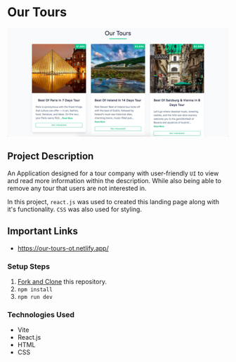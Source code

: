 # Our Tours

![Our Tours](public/our-tours-banner.png)

## Project Description

An Application designed for a tour company with user-friendly `UI` to view and read more information within the description. While also being able to remove any tour that users are not interested in.

In this project, `react.js` was used to created this landing page along with it's functionality. `CSS` was also used for styling.

## Important Links

- https://our-tours-ot.netlify.app/

### Setup Steps

1. [Fork and Clone](https://github.com/iamatos3/Our-Tours) this repository.
2. ```npm install```
3. ```npm run dev```

### Technologies Used

- Vite
- React.js
- HTML
- CSS